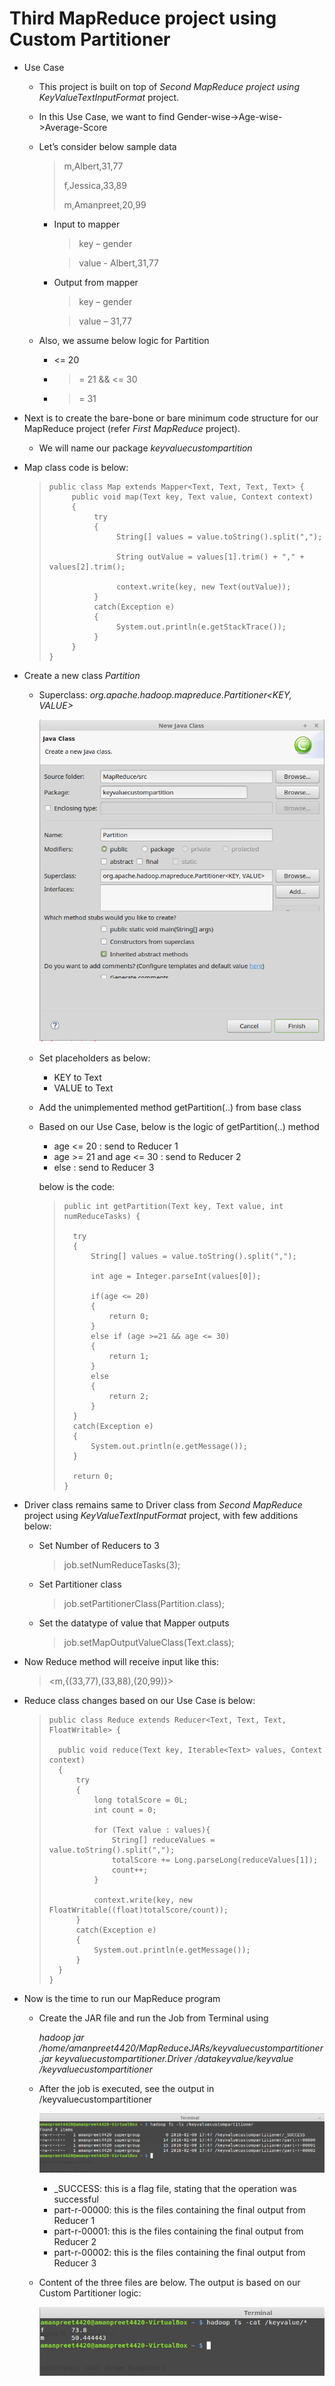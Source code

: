 # Third MapReduce project using Custom Partitioner #

- Use Case
	- This project is built on top of *Second MapReduce project using KeyValueTextInputFormat* project.
	- In this Use Case, we want to find Gender-wise->Age-wise->Average-Score
	- Let’s consider below sample data

		> m,Albert,31,77
		> 
		> f,Jessica,33,89
		>
		> m,Amanpreet,20,99

		- Input to mapper
	
			> key – gender
			
			> value - Albert,31,77

		- Output from mapper

			> key – gender

			> value – 31,77

	- Also, we assume below logic for Partition
		- <= 20
		- >= 21 && <= 30
		- >= 31

- Next is to create the bare-bone or bare minimum code structure for our MapReduce project (refer *First MapReduce* project).
	- We will name our package *keyvaluecustompartition*

- Map class code is below:

	>     public class Map extends Mapper<Text, Text, Text, Text> {
	>          public void map(Text key, Text value, Context context)
	>          {
	>               try
	>               {
	>                    String[] values = value.toString().split(",");
	>          						
	>                    String outValue = values[1].trim() + "," + values[2].trim();
	>          
	>                    context.write(key, new Text(outValue));
	>               }
	>               catch(Exception e)
	>               {
	>                    System.out.println(e.getStackTrace());
	>               }
	>          }
	>     }

- Create a new class *Partition*
	- Superclass: *org.apache.hadoop.mapreduce.Partitioner<KEY, VALUE>*
		
		![](Images/TMRP/1.png)

	- Set placeholders as below:
		- KEY to Text
		- VALUE to Text

	- Add the unimplemented method getPartition(..) from base class

	- Based on our Use Case, below is the logic of getPartition(..) method

		- age <= 20 : send to Reducer 1
		- age >= 21 and age <= 30 : send to Reducer 2
		- else : send to Reducer 3

		below is the code:

		>     public int getPartition(Text key, Text value, int numReduceTasks) {
		>     		
		>     	try
		>     	{
		>     		String[] values = value.toString().split(",");
		>     		
		>     		int age = Integer.parseInt(values[0]);
		>     		
		>     		if(age <= 20)
		>     		{
		>     			return 0;
		>     		}
		>     		else if (age >=21 && age <= 30)
		>     		{
		>     			return 1;
		>     		}
		>     		else 
		>     		{
		>     			return 2;
		>     		}
		>     	}
		>     	catch(Exception e)
		>     	{
		>     		System.out.println(e.getMessage());
		>     	}
		>     		
		>     	return 0;
		>     }

- Driver class remains same to Driver class from *Second MapReduce* project using *KeyValueTextInputFormat* project, with few additions below:

	- Set Number of Reducers to 3

		> job.setNumReduceTasks(3);

	- Set Partitioner class

		> job.setPartitionerClass(Partition.class);

	- Set the datatype of value that Mapper outputs

		> job.setMapOutputValueClass(Text.class);

- Now Reduce method will receive input like this:

	> <m,{(33,77),(33,88),(20,99)}>

- Reduce class changes based on our Use Case is below:

	>     public class Reduce extends Reducer<Text, Text, Text, FloatWritable> {
	>     
	>     	public void reduce(Text key, Iterable<Text> values, Context context)
	>     	{
	>     		try
	>     		{
	>     			long totalScore = 0L;
	>     			int count = 0;
	>     			
	>     			for (Text value : values){
	>     				String[] reduceValues = value.toString().split(",");
	>     				totalScore += Long.parseLong(reduceValues[1]);
	>     				count++;
	>     			}			
	>     			
	>     			context.write(key, new FloatWritable((float)totalScore/count));
	>     		}
	>     		catch(Exception e)
	>     		{
	>     			System.out.println(e.getMessage());
	>     		}
	>     	}
	>     }

- Now is the time to run our MapReduce program
	- Create the JAR file and run the Job from Terminal using

		*hadoop jar /home/amanpreet4420/MapReduceJARs/keyvaluecustompartitioner.jar keyvaluecustompartitioner.Driver /datakeyvalue/keyvalue /keyvaluecustompartitioner*

	- After the job is executed, see the output in /keyvaluecustompartitioner

		![](Images/TMRP/2.png)

		- _SUCCESS: this is a flag file, stating that the operation was successful
		- part-r-00000: this is the files containing the final output from Reducer 1
		- part-r-00001: this is the files containing the final output from Reducer 2
		- part-r-00002: this is the files containing the final output from Reducer 3

	- Content of the three files are below. The output is based on our Custom Partitioner logic:
	
		![](Images/SMRP/3.png)